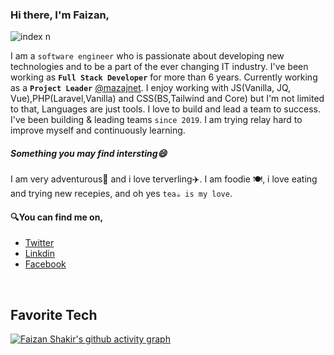 ### Hi there, I'm Faizan,
![index n](https://user-images.githubusercontent.com/59387960/152361225-59619d85-a72d-4cc6-a04c-b7ca6c29daf3.png)


I am a `software engineer` who is passionate about developing new technologies and to be a part of the ever changing IT industry. I've been working as <b>`Full Stack Developer`</b> for more than 6 years. Currently working as a <b>`Project Leader`</b> [@mazajnet](https://github.com/mazajnet). 
I enjoy working with JS(Vanilla, JQ, Vue),PHP(Laravel,Vanilla) and CSS(BS,Tailwind and Core) but I'm not limited to that, Languages are just tools. 
I love to build and lead a team to success. I've been building & leading teams `since 2019`.
I am trying relay hard to improve myself and continuously learning. 

##### Something you may find intersting😄
I am very adventurous🌄 and i love terverling✈️. 
I am foodie 🍽️, i love eating and trying new recepies, 
 and oh yes `tea☕ is my love`.

#### 🔍You can find me on,
- [Twitter](https://twitter.com/_faizeee)
- [Linkdin](https://www.linkedin.com/in/chfaizee)
- [Facebook](https://www.facebook.com/faizeeeCh/)

<br>
<h2 align="left" id="tech">Favorite Tech</h2>

<!-- [![Top Langs](https://github-readme-stats.vercel.app/api/top-langs/?username=faizeee&show_icons=true&count_private=true&include_all_commits=true&bg_color=0b2438&text_color=ffff&&title_color=ff6b6b&icon_color=ff6b6b&hide_border=true
)](https://github.com/faizeee) -->


[![Faizan Shakir's github activity graph](https://activity-graph.herokuapp.com/graph?username=faizeee&bg_color=0b2438&color=ffff&line=ff6b6b&point=ff6b6b&hide_border=true)](https://github.com/faizeee)
